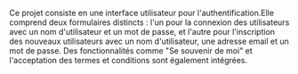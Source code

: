 Ce projet consiste en une interface utilisateur pour l'authentification.Elle comprend deux formulaires distincts : l'un pour la connexion des utilisateurs avec un nom d'utilisateur et un mot de passe, et l'autre pour l'inscription des nouveaux utilisateurs avec un nom d'utilisateur, une adresse email et un mot de passe. Des fonctionnalités comme "Se souvenir de moi" et l'acceptation des termes et conditions sont également intégrées.
